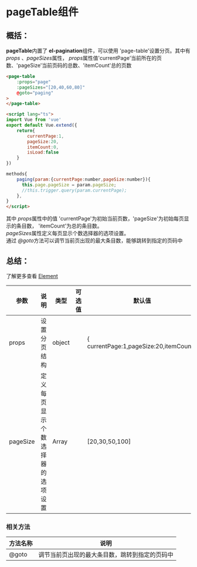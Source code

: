 # pageTable组件

## 概括：  
**pageTable**内置了 **el-pagination**组件，可以使用 'page-table'设置分页。其中有 *props* 、*pageSizes*属性， *props*属性值'currentPage'当前所在的页数、'pageSize'当前页码的总数、'itemCount'总的页数

```html
<page-table
    :props="page"
    :pageSizes="[20,40,60,80]"
    @goto="paging"
>
</page-table>

<script lang="ts">
import Vue from 'vue'
export default Vue.extend({
    return{
        currentPage:1,
        pageSize:20,
        itemCount:0,
        isLoad:false
    }
})

methods{
    paging(param:{currentPage:number,pageSize:number}){
      this.page.pageSize = param.pageSize;
      //this.trigger.query(param.currentPage);
    },
}
</script>
```
其中 *props*属性中的值 'currentPage'为初始当前页数，'pageSize'为初始每页显示的条目数， 'itemCount'为总的条目数。  
*pageSizes*属性定义每页显示个数选择器的选项设置。  
通过 *@goto*方法可以调节当前页出现的最大条目数，能够跳转到指定的页码中

## 总结：

了解更多查看 [Element](http://element-cn.eleme.io/#/zh-CN/component/pagination#pagination-fen-ye)

| 参数     | 说明                             | 类型   | 可选值 | 默认值                                  |
| -------- | -------------------------------- | ------ | ------ | --------------------------------------- |
| props    | 设置分页结构                     | object |        | { currentPage:1,pageSize:20,itemCount:} |
| pageSize | 定义每页显示个数选择器的选项设置 | Array  |        | [20,30,50,100]                          |
### 相关方法  
| 方法名称 | 说明                                           |
| -------- | ---------------------------------------------- |
| @goto    | 调节当前页出现的最大条目数，跳转到指定的页码中 |


